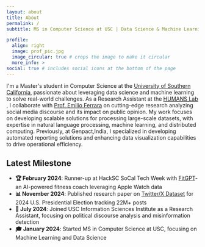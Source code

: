 ```yaml
---
layout: about
title: About
permalink: /
subtitle: MS in Computer Science at USC | Data Science & Machine Learning Enthusiast

profile:
  align: right
  image: prof_pic.jpg
  image_circular: true # crops the image to make it circular
  more_info: >
social: true # includes social icons at the bottom of the page
---
```


I'm a Master's student in Computer Science at the [University of Southern California](https://www.usc.edu/), passionate
about leveraging data
science and machine learning to solve real-world challenges. As a Research Assistant at
the [HUMANS Lab](http://www.emilio.ferrara.name/code/) , I collaborate
with  [Prof. Emilio Ferrara](https://www.emilio.ferrara.name/) on cutting-edge research analyzing social media discourse
and its impact on public opinion.
My work focuses on developing scalable solutions for processing large-scale datasets, with expertise in natural language
processing, machine learning, and distributed computing. Previously, at Genpact,India, I specialized in developing
automated
reporting solutions and enhancing data visualization capabilities to drive operational efficiency.

## Latest Milestone

- **🏆 February 2024**: Runner-up at HackSC SoCal Tech Week with [FitGPT](https://devpost.com/software/fitgpt#updates)-
  an AI-powered fitness coach leveraging Apple Watch data
- **📊 November 2024**: Published research paper on [Twitter/X Dataset](https://arxiv.org/abs/2411.00376) for 2024 U.S.
  Presidential Election tracking 22M+ posts
- **🔬 July 2024**: Joined USC Information Sciences Institute as a Research Assistant, focusing on political discourse
  analysis and misinformation detection
- **🎓 January 2024**: Started MS in Computer Science at USC, focusing on Machine Learning and Data Science